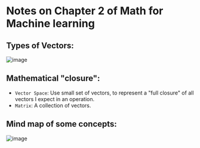 # Notes on Chapter 2 of Math for Machine learning

## Types of Vectors:
![image](https://user-images.githubusercontent.com/14041622/46852275-fb9c2f80-ce2c-11e8-8069-ea98ecb09b63.png)

## Mathematical "closure":
- `Vector Space`: Use small set of vectors, to represent a "full closure" of all vectors I expect in an operation.
- `Matrix`: A collection of vectors.


## Mind map of some concepts:
![image](https://user-images.githubusercontent.com/14041622/46852472-b3c9d800-ce2d-11e8-94d5-1d1d8fa51087.png)
